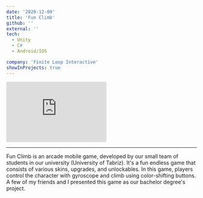 ```yaml
---
date: '2020-12-00'
title: 'Fun Climb'
github: ''
external: ''
tech:
  - Unity
  - C#
  - Android/IOS

company: 'Finite Loop Interactive'
showInProjects: true
---
```


<iframe width="265" height="160" src="https://www.youtube.com/embed/yU0ZZK-XPiw" frameborder="0" allow="accelerometer; autoplay; clipboard-write; encrypted-media; gyroscope; picture-in-picture" allowfullscreen></iframe>

---

Fun Climb is an arcade mobile game, developed by our small team of students in our university (University of Tabriz). It's a fun endless game that consists of various skins, upgrades, and unlockables. In this game, players control the character with gyroscope and climb using color-shifting buttons. A few of my friends and I presented this game as our bachelor degree's project.
 
